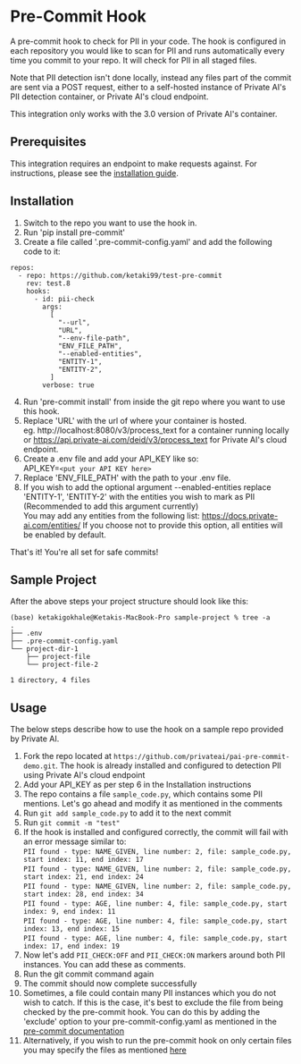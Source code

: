 # Pre-Commit Hook

A pre-commit hook to check for PII in your code. The hook is configured in each repository you would like to scan for PII and runs automatically every time you commit to your repo. It will check for PII in all staged files.

Note that PII detection isn't done locally, instead any files part of the commit are sent via a POST request, either to a self-hosted instance of Private AI's PII detection container, or Private AI's cloud endpoint. 

This integration only works with the 3.0 version of Private AI's container.


## Prerequisites

This integration requires an endpoint to make requests against. For instructions, please see the [installation guide](https://docs.private-ai.com/installation/). 

## Installation 

1. Switch to the repo you want to use the hook in.
2. Run 'pip install pre-commit'
3. Create a file called '.pre-commit-config.yaml' and add the following code to it:

```
repos:
  - repo: https://github.com/ketaki99/test-pre-commit
    rev: test.8
    hooks:
      - id: pii-check
        args:
          [
            "--url",
            "URL",
            "--env-file-path",
            "ENV_FILE_PATH",
            "--enabled-entities",
            "ENTITY-1",
            "ENTITY-2",
          ]
        verbose: true

```
4. Run 'pre-commit install' from inside the git repo where you want to use this hook.
5. Replace 'URL' with the url of where your container is hosted.\
     eg. http://localhost:8080/v3/process_text for a container running locally or https://api.private-ai.com/deid/v3/process_text for Private AI's cloud endpoint.
6. Create a .env file and add your API_KEY like so:\
    API_KEY=`<put your API KEY here>`
7. Replace 'ENV_FILE_PATH' with the path to your .env file.
8. If you wish to add the optional argument --enabled-entities replace 'ENTITY-1', 'ENTITY-2' with the entities you wish to mark as PII
    (Recommended to add this argument currently)\
    You may add any entities from the following list: https://docs.private-ai.com/entities/ 
   If you choose not to provide this option, all entities will be enabled by default. 
  
  
That's it! You're all set for safe commits!

## Sample Project 

After the above steps your project structure should look like this:
```
(base) ketakigokhale@Ketakis-MacBook-Pro sample-project % tree -a
.
├── .env
├── .pre-commit-config.yaml
└── project-dir-1
    ├── project-file
    └── project-file-2

1 directory, 4 files
```


## Usage

The below steps describe how to use the hook on a sample repo provided by Private AI.

1. Fork the repo located at `https://github.com/privateai/pai-pre-commit-demo.git`. The hook is already installed and configured to detection PII using Private AI's cloud endpoint
2. Add your API_KEY as per step 6 in the Installation instructions
2. The repo contains a file `sample_code.py`, which contains some PII mentions. Let's go ahead and modify it as mentioned in the comments
3. Run `git add sample_code.py` to add it to the next commit
4. Run `git commit -m "test"`
5. If the hook is installed and configured correctly, the commit will fail with an error message similar to:\
    `PII found - type: NAME_GIVEN, line number: 2, file: sample_code.py, start index: 11, end index: 17` \
    `PII found - type: NAME_GIVEN, line number: 2, file: sample_code.py, start index: 21, end index: 24` \
    `PII found - type: NAME_GIVEN, line number: 2, file: sample_code.py, start index: 28, end index: 34` \
    `PII found - type: AGE, line number: 4, file: sample_code.py, start index: 9, end index: 11` \
    `PII found - type: AGE, line number: 4, file: sample_code.py, start index: 13, end index: 15` \
    `PII found - type: AGE, line number: 4, file: sample_code.py, start index: 17, end index: 19` 
6. Now let's add `PII_CHECK:OFF` and `PII_CHECK:ON` markers around both PII instances. You can add these as comments.
7. Run the git commit command again
8. The commit should now complete successfully
9. Sometimes, a file could contain many PII instances which you do not wish to catch. If this is the case, it's best to exclude the file from being checked by the pre-commit hook. You can do this by adding the 'exclude' option to your pre-commit-config.yaml as mentioned in the [pre-commit documentation](https://pre-commit.com/#config-exclude)
10. Alternatively, if you wish to run the pre-commit hook on only certain files you may specify the files as mentioned [here](https://pre-commit.com/#config-files)
